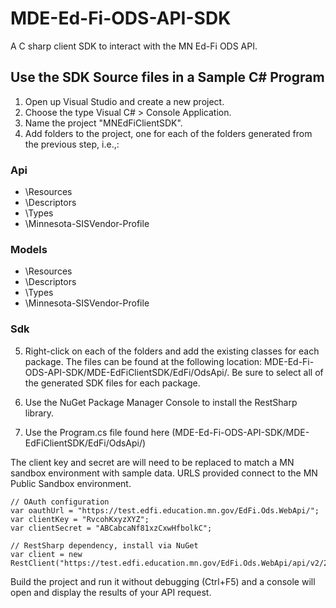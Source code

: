 # MDE-Ed-Fi-ODS-API-SDK
A C sharp client SDK to interact with the MN Ed-Fi ODS API.

## Use the SDK Source files in a Sample C# Program
1. Open up Visual Studio and create a new project. 
2. Choose the type Visual C# > Console Application. 
3. Name the project "MNEdFiClientSDK".
4. Add folders to the project, one for each of the folders generated from the previous step, i.e.,:

### Api
* \Resources
* \Descriptors
* \Types
* \Minnesota-SISVendor-Profile

### Models
* \Resources
* \Descriptors
* \Types
* \Minnesota-SISVendor-Profile

### Sdk


5. Right-click on each of the folders and add the existing classes for each package. The files can be found at the following location: MDE-Ed-Fi-ODS-API-SDK/MDE-EdFiClientSDK/EdFi/OdsApi/. Be sure to select all of the generated SDK files for each package.

6. Use the NuGet Package Manager Console to install the RestSharp library. 
7. Use the Program.cs file found here (MDE-Ed-Fi-ODS-API-SDK/MDE-EdFiClientSDK/EdFi/OdsApi/) 

The client key and secret are will need to be replaced to match a MN sandbox environment with sample data.  URLS provided connect to the MN Public Sandbox environment. 

```
// OAuth configuration
var oauthUrl = "https://test.edfi.education.mn.gov/EdFi.Ods.WebApi/";
var clientKey = "RvcohKxyzXYZ";
var clientSecret = "ABCabcaNf81xzCxwHfbolkC";
 
// RestSharp dependency, install via NuGet
var client = new RestClient("https://test.edfi.education.mn.gov/EdFi.Ods.WebApi/api/v2/2018/");
```

Build the project and run it without debugging (Ctrl+F5) and a console will open and display the results of your API request.


